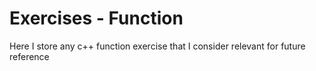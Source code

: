 
# Exercises - Function

Here I store any c++ function exercise that I consider relevant for future reference

